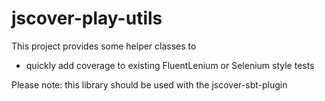 jscover-play-utils
======================

This project provides some helper classes to

 - quickly add coverage to existing FluentLenium or Selenium style tests

Please note: this library should be used with the jscover-sbt-plugin
